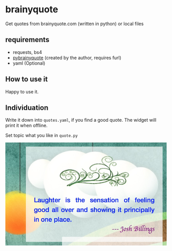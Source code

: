 # brainyquote
Get quotes from brainyquote.com (written in python) or local files

## requirements
* requests, bs4
* [pybrainyquote](https://github.com/Freakwill/pybrainyquote) (created by the author, requires furl)
* yaml (Optional)

## How to use it
Happy to use it.

## Individuation

Write it down into `quotes.yaml`, if you find a good quote. The widget will print it when offline.

Set topic what you like in `quote.py`

![](https://github.com/Freakwill/brainyquote/blob/master/screenshot1.png)
